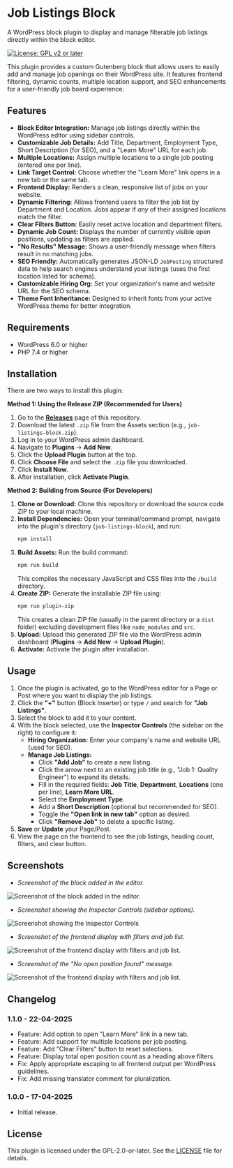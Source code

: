 # Job Listings Block

A WordPress block plugin to display and manage filterable job listings directly within the block editor.

[![License: GPL v2 or later](https://img.shields.io/badge/License-GPL%20v2%20or%20later-blue.svg)](https://www.gnu.org/licenses/gpl-2.0.html)

This plugin provides a custom Gutenberg block that allows users to easily add and manage job openings on their WordPress site. It features frontend filtering, dynamic counts, multiple location support, and SEO enhancements for a user-friendly job board experience.

## Features

*   **Block Editor Integration:** Manage job listings directly within the WordPress editor using sidebar controls.
*   **Customizable Job Details:** Add Title, Department, Employment Type, Short Description (for SEO), and a "Learn More" URL for each job.
*   **Multiple Locations:** Assign multiple locations to a single job posting (entered one per line).
*   **Link Target Control:** Choose whether the "Learn More" link opens in a new tab or the same tab.
*   **Frontend Display:** Renders a clean, responsive list of jobs on your website.
*   **Dynamic Filtering:** Allows frontend users to filter the job list by Department and Location. Jobs appear if *any* of their assigned locations match the filter.
*   **Clear Filters Button:** Easily reset active location and department filters.
*   **Dynamic Job Count:** Displays the number of currently visible open positions, updating as filters are applied.
*   **"No Results" Message:** Shows a user-friendly message when filters result in no matching jobs.
*   **SEO Friendly:** Automatically generates JSON-LD `JobPosting` structured data to help search engines understand your listings (uses the first location listed for schema).
*   **Customizable Hiring Org:** Set your organization's name and website URL for the SEO schema.
*   **Theme Font Inheritance:** Designed to inherit fonts from your active WordPress theme for better integration.

## Requirements

*   WordPress 6.0 or higher
*   PHP 7.4 or higher

## Installation

There are two ways to install this plugin:

**Method 1: Using the Release ZIP (Recommended for Users)**

1.  Go to the **[Releases](https://github.com/boopathirbk/Job-Listing-WordPress-Block-Plugin/releases)** page of this repository.
2.  Download the latest `.zip` file from the Assets section (e.g., `job-listings-block.zip`).
3.  Log in to your WordPress admin dashboard.
4.  Navigate to **Plugins** -> **Add New**.
5.  Click the **Upload Plugin** button at the top.
6.  Click **Choose File** and select the `.zip` file you downloaded.
7.  Click **Install Now**.
8.  After installation, click **Activate Plugin**.

**Method 2: Building from Source (For Developers)**

1.  **Clone or Download:** Clone this repository or download the source code ZIP to your local machine.
2.  **Install Dependencies:** Open your terminal/command prompt, navigate into the plugin's directory (`job-listings-block`), and run:
    ```bash
    npm install
    ```
3.  **Build Assets:** Run the build command:
    ```bash
    npm run build
    ```
    This compiles the necessary JavaScript and CSS files into the `/build` directory.
4.  **Create ZIP:** Generate the installable ZIP file using:
    ```bash
    npm run plugin-zip
    ```
    This creates a clean ZIP file (usually in the parent directory or a `dist` folder) excluding development files like `node_modules` and `src`.
5.  **Upload:** Upload this generated ZIP file via the WordPress admin dashboard (**Plugins** -> **Add New** -> **Upload Plugin**).
6.  **Activate:** Activate the plugin after installation.

## Usage

1.  Once the plugin is activated, go to the WordPress editor for a Page or Post where you want to display the job listings.
2.  Click the **"+"** button (Block Inserter) or type `/` and search for **"Job Listings"**.
3.  Select the block to add it to your content.
4.  With the block selected, use the **Inspector Controls** (the sidebar on the right) to configure it:
    *   **Hiring Organization:** Enter your company's name and website URL (used for SEO).
    *   **Manage Job Listings:**
        *   Click **"Add Job"** to create a new listing.
        *   Click the arrow next to an existing job title (e.g., "Job 1: Quality Engineer") to expand its details.
        *   Fill in the required fields: **Job Title**, **Department**, **Locations** (one per line), **Learn More URL**.
        *   Select the **Employment Type**.
        *   Add a **Short Description** (optional but recommended for SEO).
        *   Toggle the **"Open link in new tab"** option as desired.
        *   Click **"Remove Job"** to delete a specific listing.
5.  **Save** or **Update** your Page/Post.
6.  View the page on the frontend to see the job listings, heading count, filters, and clear button.

## Screenshots

*   *Screenshot of the block added in the editor.*

![Screenshot of the block added in the editor.](https://i.postimg.cc/vmMrPSbq/image.png)

*   *Screenshot showing the Inspector Controls (sidebar options).*

![Screenshot showing the Inspector Controls](https://i.postimg.cc/zvRHDnqH/image-1.png)

*   *Screenshot of the frontend display with filters and job list.*

![Screenshot of the frontend display with filters and job list.](https://i.postimg.cc/SNCVD9cK/image-2.png)

*   *Screenshot of the "No open position found" message.*

![Screenshot of the frontend display with filters and job list.](https://i.postimg.cc/YC7RVSxz/image-3.png)


## Changelog

### 1.1.0 - 22-04-2025
*   Feature: Add option to open "Learn More" link in a new tab.
*   Feature: Add support for multiple locations per job posting.
*   Feature: Add "Clear Filters" button to reset selections.
*   Feature: Display total open position count as a heading above filters.
*   Fix: Apply appropriate escaping to all frontend output per WordPress guidelines.
*   Fix: Add missing translator comment for pluralization.

### 1.0.0 - 17-04-2025
*   Initial release.

## License

This plugin is licensed under the GPL-2.0-or-later.
See the [LICENSE](https://www.gnu.org/licenses/gpl-2.0.html) file for details.
